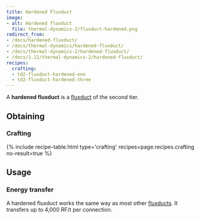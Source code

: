 ```yaml
---
title: Hardened Fluxduct
image:
- alt: Hardened fluxduct
  file: thermal-dynamics-2/fluxduct-hardened.png
redirect_from:
- /docs/hardened-fluxduct/
- /docs/thermal-dynamics/hardened-fluxduct/
- /docs/thermal-dynamics-2/hardened-fluxduct/
- /docs/1.12/thermal-dynamics-2/hardened-fluxduct/
recipes:
  crafting:
  - td2-fluxduct-hardened-one
  - td2-fluxduct-hardened-three
---
```


A **hardened fluxduct** is a [fluxduct](/docs/1.12/thermal-dynamics/fluxducts/) of the second tier.


Obtaining
---------

### Crafting
{% include recipe-table.html type='crafting' recipes=page.recipes.crafting no-result=true %}


Usage
-----

### Energy transfer
A hardened fluxduct works the same way as most other
[fluxducts](/docs/1.12/thermal-dynamics/fluxducts/). It transfers up to 4,000 RF/t per connection.
